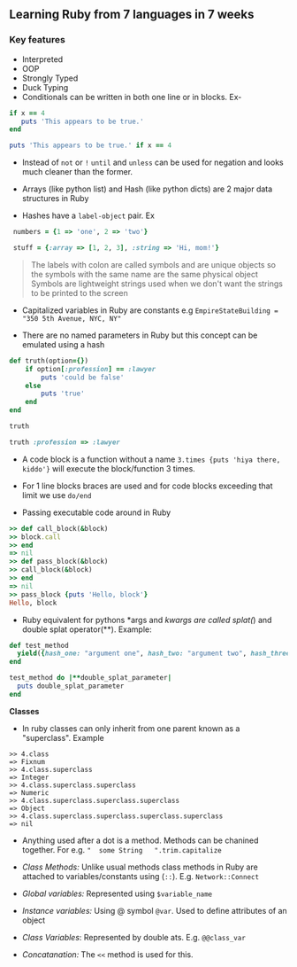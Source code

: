 ## Learning Ruby from 7 languages in 7 weeks

### Key features
- Interpreted
- OOP
- Strongly Typed
- Duck Typing
- Conditionals can be written in both one line or in blocks. Ex-

```ruby
if x == 4
   puts 'This appears to be true.'
end

puts 'This appears to be true.' if x == 4
```

- Instead of `not` or `!` `until` and `unless` can be used for negation and looks much cleaner than the former.

- Arrays (like python list) and Hash (like python dicts) are 2 major data structures in Ruby

- Hashes have a `label-object` pair. Ex

```ruby
 numbers = {1 => 'one', 2 => 'two'}

 stuff = {:array => [1, 2, 3], :string => 'Hi, mom!'}
```

> The labels with colon are called symbols and are unique objects so the symbols with the same name are the same physical object
Symbols are lightweight strings used when we don't want the strings to be printed to the screen

- Capitalized variables in Ruby are constants e.g `EmpireStateBuilding = "350 5th Avenue, NYC, NY"`

- There are no named parameters in Ruby but this concept can be emulated using a hash

```ruby
def truth(option={})
	if option[:profession] == :lawyer
		puts 'could be false'
	else
		puts 'true'
	end
end

truth

truth :profession => :lawyer
```

- A code block is a function without a name `3.times {puts 'hiya there, kiddo'}` will execute the block/function 3 times.

- For 1 line blocks braces are used and for code blocks exceeding that limit we use `do/end`

- Passing executable code around in Ruby
```ruby
>> def call_block(&block)
>> block.call
>> end
=> nil
>> def pass_block(&block)
>> call_block(&block)
>> end
=> nil
>> pass_block {puts 'Hello, block'}
Hello, block
```

- Ruby equivalent for pythons *args and *kwargs are called splat(*) and double splat operator(**). Example:
```ruby
def test_method
  yield({hash_one: "argument one", hash_two: "argument two", hash_three: "argument three"})
end

test_method do |**double_splat_parameter|
  puts double_splat_parameter
end

```
**Classes**
- In ruby classes can only inherit from one parent known as a "superclass". Example
```
>> 4.class
=> Fixnum
>> 4.class.superclass
=> Integer
>> 4.class.superclass.superclass
=> Numeric
>> 4.class.superclass.superclass.superclass
=> Object
>> 4.class.superclass.superclass.superclass.superclass
=> nil
```

- Anything used after a dot is a method. Methods can be chanined together. For e.g. `"  some String   ".trim.capitalize`

- *Class Methods:* Unlike usual methods class methods in Ruby are attached to variables/constants using (`::`). E.g. `Network::Connect`

- *Global variables:* Represented using `$variable_name`
- *Instance variables:* Using @ symbol `@var`. Used to define attributes of an object
- *Class Variables*: Represented by double ats. E.g. `@@class_var`


- *Concatanation:* The `<<` method is used for this. 
